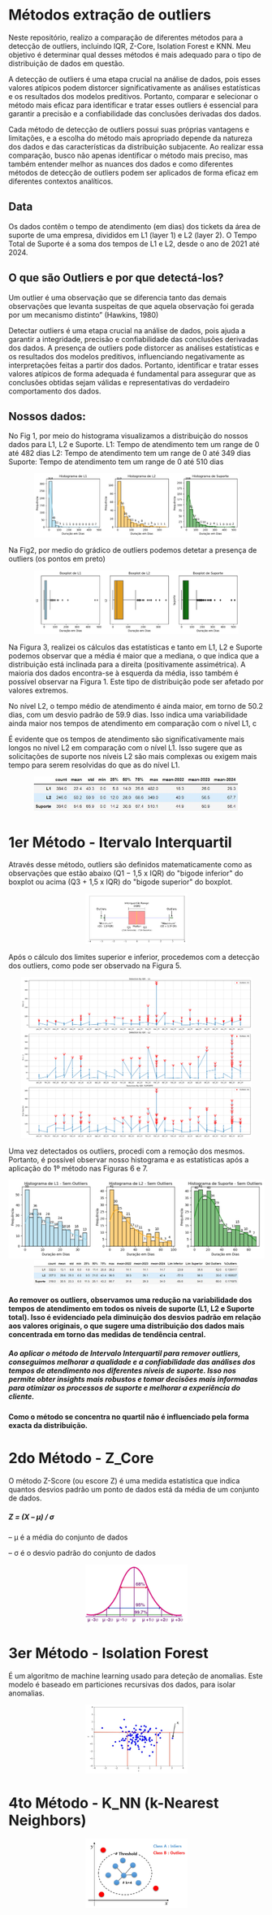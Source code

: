 # Métodos extração de outliers
Neste repositório, realizo a comparação de diferentes métodos para a detecção de outliers, incluindo IQR, Z-Core, Isolation Forest e KNN. Meu objetivo é determinar qual desses métodos é mais adequado para o tipo de distribuição de dados em questão.

A detecção de outliers é uma etapa crucial na análise de dados, pois esses valores atípicos podem distorcer significativamente as análises estatísticas e os resultados dos modelos preditivos. Portanto, comparar e selecionar o método mais eficaz para identificar e tratar esses outliers é essencial para garantir a precisão e a confiabilidade das conclusões derivadas dos dados.

Cada método de detecção de outliers possui suas próprias vantagens e limitações, e a escolha do método mais apropriado depende da natureza dos dados e das características da distribuição subjacente. Ao realizar essa comparação, busco não apenas identificar o método mais preciso, mas também entender melhor as nuances dos dados e como diferentes métodos de detecção de outliers podem ser aplicados de forma eficaz em diferentes contextos analíticos.

## Data
Os dados contêm o tempo de atendimento (em dias) dos tickets da área de suporte de uma empresa, divididos em L1 (layer 1) e L2 (layer 2). O Tempo Total de Suporte é a soma dos tempos de L1 e L2, desde o ano de 2021 até 2024.

## O que são Outliers e por que detectá-los?
Um outlier é uma observação que se diferencia tanto das demais observações que levanta suspeitas de que aquela observação foi gerada por um mecanismo distinto” (Hawkins, 1980)

Detectar outliers é uma etapa crucial na análise de dados, pois ajuda a garantir a integridade, precisão e confiabilidade das conclusões derivadas dos dados. A presença de outliers pode distorcer as análises estatísticas e os resultados dos modelos preditivos, influenciando negativamente as interpretações feitas a partir dos dados. Portanto, identificar e tratar esses valores atípicos de forma adequada é fundamental para assegurar que as conclusões obtidas sejam válidas e representativas do verdadeiro comportamento dos dados.

## Nossos dados:
No Fig 1, por meio do histograma visualizamos a distribuição do nossos dados para L1, L2 e Suporte.
L1: Tempo de atendimento tem um range de 0 até 482 dias
L2: Tempo de atendimento tem um range de 0 até 349 dias
Suporte: Tempo de atendimento tem um range de 0 até 510 dias
<p align="center">
  <img src="https://github.com/katherinGriffi/M-todos_extra-o_outliers/blob/main/Histograma-original.png" width=80% height=80%>  
</p>

Na Fig2, por medio do grádico de outliers podemos detetar a presença de outliers (os pontos em preto)
<p align="center">
<img src="https://github.com/katherinGriffi/M-todos_extra-o_outliers/blob/main/boxplot.png" width=80% height=80%>
</p

Na Figura 3, realizei os cálculos das estatísticas e tanto em L1, L2 e Suporte podemos observar que a média é maior que a mediana, o que indica que a distribuição está inclinada para a direita (positivamente assimétrica). A maioria dos dados encontra-se à esquerda da média, isso também é possível observar na Figura 1. Este tipo de distribuição pode ser afetado por valores extremos.

No nível L2, o tempo médio de atendimento é ainda maior, em torno de 50.2 dias, com um desvio padrão de 59.9 dias. Isso indica uma variabilidade ainda maior nos tempos de atendimento em comparação com o nível L1, c

É evidente que os tempos de atendimento são significativamente mais longos no nível L2 em comparação com o nível L1. Isso sugere que as solicitações de suporte nos níveis L2 são mais complexas ou exigem mais tempo para serem resolvidas do que as do nível L1.

<p align="center">
<img src="https://github.com/katherinGriffi/M-todos_extra-o_outliers/blob/main/estatisticas-geral.JPG" width=80% height=80%>
</p>

# 1er Método - Itervalo Interquartil

Através desse método, outliers são definidos matematicamente como as observações que estão abaixo (Q1 − 1,5 x IQR) do "bigode inferior" do boxplot ou acima (Q3 + 1,5 x IQR) do "bigode superior" do boxplot.
<p align="center">
  <img src="https://github.com/katherinGriffi/M-todos_extra-o_outliers/blob/main/IQR.JPG" width=40% height=40%>  
</p>
Após o cálculo dos limites superior e inferior, procedemos com a detecção dos outliers, como pode ser observado na Figura 5.

<p align="center">
  <img src="https://github.com/katherinGriffi/M-todos_extra-o_outliers/blob/main/DetectionIQR.png" width=90% height=80%>  
</p>
Uma vez detectados os outliers, procedi com a remoção dos mesmos. Portanto, é possível observar nosso histograma e as estatísticas após a aplicação do 1º método nas Figuras 6 e 7.

<p align="center">
  <img src="https://github.com/katherinGriffi/M-todos_extra-o_outliers/blob/main/histo_1ermetodos.png" width=100% height=80%>  
   <img src="https://github.com/katherinGriffi/M-todos_extra-o_outliers/blob/main/estadisticas_1ermetodo.JPG" width=80% height=80%>  
</p>

#### Ao remover os outliers, observamos uma redução na variabilidade dos tempos de atendimento em todos os níveis de suporte (L1, L2 e Suporte total). Isso é evidenciado pela diminuição dos desvios padrão em relação aos valores originais, o que sugere uma distribuição dos dados mais concentrada em torno das medidas de tendência central.

##### Ao aplicar o método de Intervalo Interquartil para remover outliers, conseguimos melhorar a qualidade e a confiabilidade das análises dos tempos de atendimento nos diferentes níveis de suporte. Isso nos permite obter insights mais robustos e tomar decisões mais informadas para otimizar os processos de suporte e melhorar a experiência do cliente.

#### Como o método se concentra no quartil não é influenciado pela forma exacta da distribuição.

# 2do Método - Z_Core
O método Z-Score (ou escore Z) é uma medida estatística que indica quantos desvios padrão um ponto de dados está da média 
de um conjunto de dados.

##### Z = (X – μ) / σ
– μ é a média do conjunto de dados

– σ é o desvio padrão do conjunto de dados
<p align="center">
  <img src="https://github.com/katherinGriffi/M-todos_extra-o_outliers/blob/main/zcore.JPG" width=40% height=40%>  
</p>





# 3er Método - Isolation Forest
É um algoritmo de machine learning usado para deteção de anomalias. Este modelo é baseado em particiones recursivas dos dados, para isolar anomalias.

<p align="center">
  <img src="https://github.com/katherinGriffi/M-todos_extra-o_outliers/blob/main/IsolationForest.JPG" width=40% height=40%>  
</p>



# 4to Método - K_NN (k-Nearest Neighbors)


<p align="center">
  <img src="https://github.com/katherinGriffi/M-todos_extra-o_outliers/blob/main/knn.png" width=40% height=40%>  
</p>
